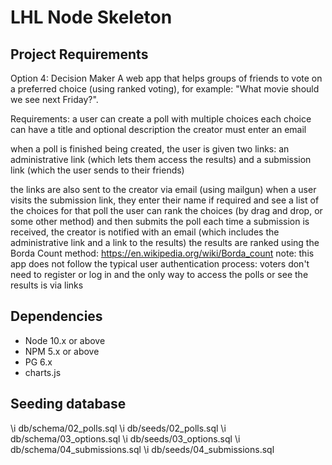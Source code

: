 LHL Node Skeleton
=========

## Project Requirements
Option 4: Decision Maker
A web app that helps groups of friends to vote on a preferred choice (using ranked voting), for example: "What movie should we see next Friday?".

Requirements:
a user can create a poll with multiple choices
each choice can have a title and optional description
the creator must enter an email

when a poll is finished being created, the user is given two links: an administrative link (which lets them access the results) and a submission link (which the user sends to their friends)



the links are also sent to the creator via email (using mailgun)
when a user visits the submission link, they enter their name if required and see a list of the choices for that poll
the user can rank the choices (by drag and drop, or some other method) and then submits the poll
each time a submission is received, the creator is notified with an email (which includes the administrative link and a link to the results)
the results are ranked using the Borda Count method: https://en.wikipedia.org/wiki/Borda_count
note: this app does not follow the typical user authentication process: voters don't need to register or log in and the only way to access the polls or see the results is via links


## Dependencies

- Node 10.x or above
- NPM 5.x or above
- PG 6.x
- charts.js 


## Seeding database
\i db/schema/02_polls.sql
\i db/seeds/02_polls.sql
\i db/schema/03_options.sql
\i db/seeds/03_options.sql
 \i db/schema/04_submissions.sql
 \i db/seeds/04_submissions.sql
